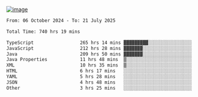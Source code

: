 
[![image](https://github.com/user-attachments/assets/3e37fcfd-5657-4b9d-95f6-80b564699e3f)](https://ayushmaurya.vercel.app)

<!--START_SECTION:waka-->

```txt
From: 06 October 2024 - To: 21 July 2025

Total Time: 740 hrs 19 mins

TypeScript                 265 hrs 14 mins ▓▓▓▓▓▓▓▓▓░░░░░░░░░░░░░░░░   35.66 %
JavaScript                 212 hrs 28 mins ▓▓▓▓▓▓▓░░░░░░░░░░░░░░░░░░   28.57 %
Java                       209 hrs 50 mins ▓▓▓▓▓▓▓░░░░░░░░░░░░░░░░░░   28.21 %
Java Properties            11 hrs 48 mins  ▒░░░░░░░░░░░░░░░░░░░░░░░░   01.59 %
XML                        10 hrs 35 mins  ▒░░░░░░░░░░░░░░░░░░░░░░░░   01.42 %
HTML                       6 hrs 17 mins   ░░░░░░░░░░░░░░░░░░░░░░░░░   00.85 %
YAML                       5 hrs 28 mins   ░░░░░░░░░░░░░░░░░░░░░░░░░   00.74 %
JSON                       4 hrs 48 mins   ░░░░░░░░░░░░░░░░░░░░░░░░░   00.65 %
Other                      3 hrs 25 mins   ░░░░░░░░░░░░░░░░░░░░░░░░░   00.46 %
```

<!--END_SECTION:waka-->

<!--
**the-t3ch-wizard/the-t3ch-wizard** is a ✨ _special_ ✨ repository because its `README.md` (this file) appears on your GitHub profile.

Here are some ideas to get you started:

- 🔭 I’m currently working on ...
- 🌱 I’m currently learning ...
- 👯 I’m looking to collaborate on ...
- 🤔 I’m looking for help with ...
- 💬 Ask me about ...
- 📫 How to reach me: ...
- 😄 Pronouns: ...
- ⚡ Fun fact: ...
-->
